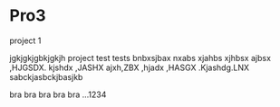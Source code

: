 # Pro3
project 1

jgkjgkjgbkjgkjh
project test tests bnbxsjbax 
nxabs xjahbs xjhbsx ajbsx ,HJGSDX. kjshdx ,JASHX 
ajxh,ZBX ,hjadx ,HASGX .Kjashdg.LNX
sabckjasbckjbasjkb


bra 
bra 
bra 
bra bra ...1234
